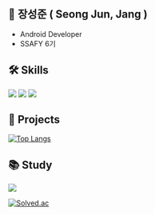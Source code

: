## 🌈 장성준 ( Seong Jun, Jang )
- Android Developer
- SSAFY 6기

## 🛠 Skills
<p>
<img src="https://img.shields.io/badge/Android-3DDC84?style=flat-square&logo=Android&logoColor=white"/>
<img src="https://img.shields.io/badge/Kotlin-3178C6?style=flat-square&logo=Kotlin&logoColor=white"/>
<img src="https://img.shields.io/badge/Java-007396?style=flat-square&logo=Java&logoColor=white"/>
</p>

## 📂 Projects
[![Top Langs](https://github-readme-stats.vercel.app/api/top-langs/?username=5y145&layout=compact)](https://github.com/5y145)

## 📚 Study
<a href="https://velog.io/@5y145"><img src="https://img.shields.io/badge/Tech%20Blog-11B48A?style=flat-square&logo=Vimeo&logoColor=white"/></a>

[![Solved.ac](http://mazassumnida.wtf/api/generate_badge?boj=5y145)](https://solved.ac/profile/5y145)
